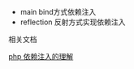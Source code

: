 * main bind方式依赖注入
* reflection 反射方式实现依赖注入

相关文档

[php 依赖注入的理解](https://www.jianshu.com/p/e99c4ee31dbf)